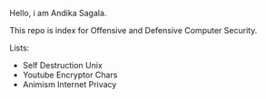 Hello, i am Andika Sagala.

This repo is index for Offensive and Defensive Computer Security.

Lists:
- Self Destruction Unix
- Youtube Encryptor Chars
- Animism Internet Privacy
